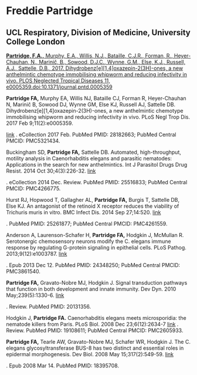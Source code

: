 # Freddie Partridge
## UCL Respiratory, Division of Medicine, University College London

[**Partridge, F.A.,** Murphy, E.A., Willis, N.J., Bataille, C.J.R., Forman, R., Heyer-Chauhan, N., Marinič, B., Sowood, D.J.C., Wynne, G.M., Else, K.J., Russell, A.J., Sattelle, D.B., 2017. Dihydrobenz[e][1,4]oxazepin-2(3H)-ones, a new anthelmintic chemotype immobilising whipworm and reducing infectivity in vivo. PLOS Neglected Tropical Diseases 11, e0005359.doi:10.1371/journal.pntd.0005359](http://dx.doi.org/10.1371/journal.pntd.0005359)

**Partridge FA,** Murphy EA, Willis NJ, Bataille CJ, Forman R, Heyer-Chauhan N,
Marinič B, Sowood DJ, Wynne GM, Else KJ, Russell AJ, Sattelle DB.
Dihydrobenz[e][1,4]oxazepin-2(3H)-ones, a new anthelmintic chemotype immobilising
whipworm and reducing infectivity in vivo. PLoS Negl Trop Dis. 2017 Feb
9;11(2):e0005359.

[link](http://dx.doi.org/0.1371/journal.pntd.0005359)
. eCollection 2017 Feb. PubMed PMID: 28182663; PubMed Central PMCID: PMC5321434.


Buckingham SD, **Partridge FA,** Sattelle DB. Automated, high-throughput, motility
analysis in Caenorhabditis elegans and parasitic nematodes: Applications in the
search for new anthelmintics. Int J Parasitol Drugs Drug Resist. 2014 Oct
30;4(3):226-32.
[link](http://dx.doi.org/10.1016/j.ijpddr.2014.10.004)

. eCollection 2014 Dec. Review.
PubMed PMID: 25516833; PubMed Central PMCID: PMC4266775.


Hurst RJ, Hopwood T, Gallagher AL, **Partridge FA,** Burgis T, Sattelle DB, Else
KJ. An antagonist of the retinoid X receptor reduces the viability of Trichuris
muris in vitro. BMC Infect Dis. 2014 Sep 27;14:520.
[link](http://dx.doi.org/10.1186/1471-2334-14-520)

. PubMed PMID: 25261877; PubMed Central PMCID:
PMC4261559.


Anderson A, Laurenson-Schafer H, **Partridge FA,** Hodgkin J, McMullan R.
Serotonergic chemosensory neurons modify the C. elegans immune response by
regulating G-protein signaling in epithelial cells. PLoS Pathog.
2013;9(12):e1003787.
[link](http://dx.doi.org/10.1371/journal.ppat.1003787)

. Epub 2013 Dec 12. PubMed
PMID: 24348250; PubMed Central PMCID: PMC3861540.


**Partridge FA,** Gravato-Nobre MJ, Hodgkin J. Signal transduction pathways that
function in both development and innate immunity. Dev Dyn. 2010
May;239(5):1330-6.
[link](http://dx.doi.org/10.1002/dvdy.22232)

. Review. PubMed PMID: 20131356.


Hodgkin J, **Partridge FA.** Caenorhabditis elegans meets microsporidia: the
nematode killers from Paris. PLoS Biol. 2008 Dec 23;6(12):2634-7
[link](http://dx.doi.org/10.1371/journal.pbio.1000005)
. Review. PubMed PMID: 19108611; PubMed Central
PMCID: PMC2605933.


**Partridge FA,** Tearle AW, Gravato-Nobre MJ, Schafer WR, Hodgkin J. The C.
elegans glycosyltransferase BUS-8 has two distinct and essential roles in
epidermal morphogenesis. Dev Biol. 2008 May 15;317(2):549-59.
[link](http://dx.doi.org/10.1016/j.ydbio.2008.02.060)

. Epub 2008 Mar 14. PubMed PMID: 18395708.

